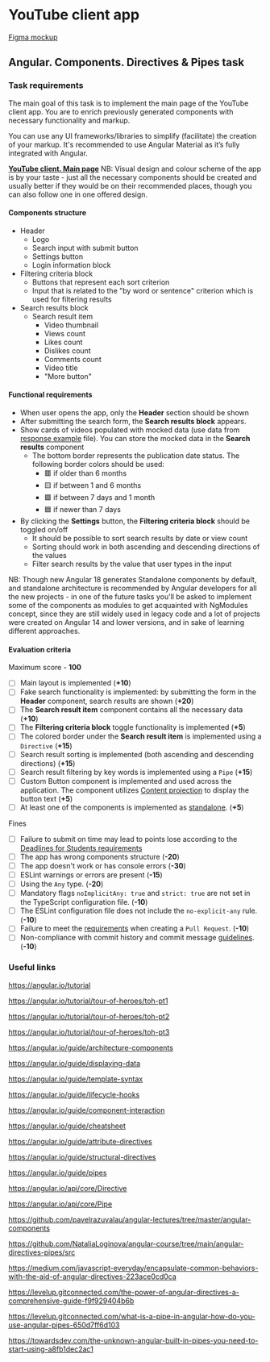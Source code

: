 # YouTube client app

[Figma mockup](https://www.figma.com/file/tS3Zqk138yXUmRxSWKDv4r/YouTube-client?node-id=0%3A1)

## Angular. Components. Directives & Pipes task

### Task requirements

The main goal of this task is to implement the main page of the YouTube client app.
You are to enrich previously generated components with necessary functionality and markup.

You can use any UI frameworks/libraries to simplify (facilitate) the creation of your markup. It's recommended to use Angular Material as it’s fully integrated with Angular.

**[YouTube client. Main page](https://github.com/rolling-scopes-school/tasks/blob/master/tasks/angular/main.jpg)**
NB: Visual design and colour scheme of the app is by your taste - just all the necessary components should be created and usually better if they would be on their recommended places, though you can also follow one in one offered design.

#### Components structure

- Header
  - Logo
  - Search input with submit button
  - Settings button
  - Login information block
- Filtering criteria block
  - Buttons that represent each sort criterion
  - Input that is related to the "by word or sentence" criterion which is used for filtering results
- Search results block
  - Search result item
    - Video thumbnail
    - Views count
    - Likes count
    - Dislikes count
    - Comments count
    - Video title
    - "More button"

#### Functional requirements

- When user opens the app, only the **Header** section should be shown
- After submitting the search form, the **Search results block** appears.
- Show cards of videos populated with mocked data (use data from [response example](./response.json) file). You can store the mocked data in the **Search results** component
  - The bottom border represents the publication date status. The following border colors should be used:
    - 🟥 if older than 6 months
    - 🟨 if between 1 and 6 months
    - 🟩 if between 7 days and 1 month
    - 🟦 if newer than 7 days
- By clicking the **Settings** button, the **Filtering criteria block** should be toggled on/off
  - It should be possible to sort search results by date or view count
  - Sorting should work in both ascending and descending directions of the values
  - Filter search results by the value that user types in the input

NB: Though new Angular 18 generates Standalone components by default, and standalone architecture is recommended by Angular developers for all the new projects - in one of the future tasks you'll be asked to implement some of the components as modules to get acquainted with NgModules concept, since they are still widely used in legacy code and a lot of projects were created on Angular 14 and lower versions, and in sake of learning different approaches.

#### Evaluation criteria

Maximum score - **100**

- [ ] Main layout is implemented (**+10**)
- [ ] Fake search functionality is implemented: by submitting the form in the **Header** component, search results are shown (**+20**)
- [ ] The **Search result item** component contains all the necessary data (**+10**)
- [ ] The **Filtering criteria block** toggle functionality is implemented (**+5**)
- [ ] The colored border under the **Search result item** is implemented using a `Directive` (**+15**)
- [ ] Search result sorting is implemented (both ascending and descending directions) (**+15**)
- [ ] Search result filtering by key words is implemented using a `Pipe` (**+15**)
- [ ] Custom Button component is implemented and used across the application. The component utilizes [Content projection](https://angular.dev/guide/components/content-projection) to display the button text (**+5**)
- [ ] At least one of the components is implemented as [standalone](https://angular.dev/guide/components/importing). (**+5**)

Fines

- [ ] Failure to submit on time may lead to points lose according to the [Deadlines for Students requirements](https://docs.app.rs.school/#/platform/pull-request-review-process?id=deadlines-for-students)
- [ ] The app has wrong components structure (**-20**)
- [ ] The app doesn't work or has console errors (**-30**)
- [ ] ESLint warnings or errors are present (**-15**)
- [ ] Using the `Any` type. (**-20**)
- [ ] Mandatory flags `noImplicitAny: true` and `strict: true` are not set in the TypeScript configuration file. (**-10**)
- [ ] The ESLint configuration file does not include the `no-explicit-any` rule. (**-10**)
- [ ] Failure to meet the [requirements](https://docs.rs.school/#/en/pull-request-review-process?id=pull-request-requirements-pr) when creating a `Pull Request`. (**-10**)
- [ ] Non-compliance with commit history and commit message [guidelines](https://docs.rs.school/#/en/git-convention?id=commit-requirements). (**-10**)

### Useful links

https://angular.io/tutorial

https://angular.io/tutorial/tour-of-heroes/toh-pt1

https://angular.io/tutorial/tour-of-heroes/toh-pt2

https://angular.io/tutorial/tour-of-heroes/toh-pt3

https://angular.io/guide/architecture-components

https://angular.io/guide/displaying-data

https://angular.io/guide/template-syntax

https://angular.io/guide/lifecycle-hooks

https://angular.io/guide/component-interaction

https://angular.io/guide/cheatsheet

https://angular.io/guide/attribute-directives

https://angular.io/guide/structural-directives

https://angular.io/guide/pipes

https://angular.io/api/core/Directive

https://angular.io/api/core/Pipe

https://github.com/pavelrazuvalau/angular-lectures/tree/master/angular-components

https://github.com/NataliaLoginova/angular-course/tree/main/angular-directives-pipes/src

https://medium.com/javascript-everyday/encapsulate-common-behaviors-with-the-aid-of-angular-directives-223ace0cd0ca

https://levelup.gitconnected.com/the-power-of-angular-directives-a-comprehensive-guide-f9f929404b6b

https://levelup.gitconnected.com/what-is-a-pipe-in-angular-how-do-you-use-angular-pipes-650d7ff6d103

https://towardsdev.com/the-unknown-angular-built-in-pipes-you-need-to-start-using-a8fb1dec2ac1
